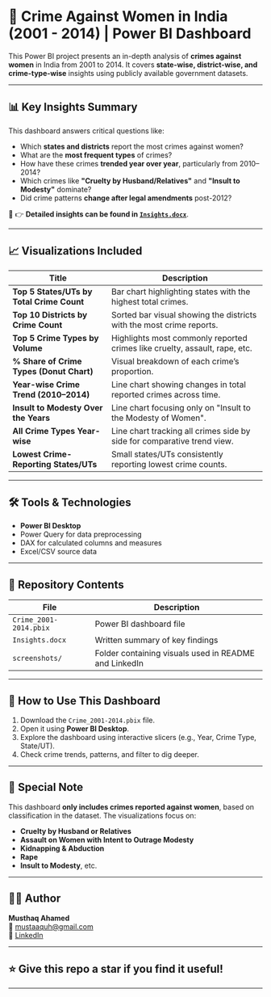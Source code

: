 # 🚨 Crime Against Women in India (2001 - 2014) | Power BI Dashboard

This Power BI project presents an in-depth analysis of **crimes against women** in India from 2001 to 2014. It covers **state-wise, district-wise, and crime-type-wise** insights using publicly available government datasets.

---

## 📊 Key Insights Summary

This dashboard answers critical questions like:
- Which **states and districts** report the most crimes against women?
- What are the **most frequent types** of crimes?
- How have these crimes **trended year over year**, particularly from 2010–2014?
- Which crimes like **"Cruelty by Husband/Relatives"** and **"Insult to Modesty"** dominate?
- Did crime patterns **change after legal amendments** post-2012?

📄 👉 **Detailed insights can be found in [`Insights.docx`](Insights.docx)**.

---

## 📈 Visualizations Included

| Title | Description |
|-------|-------------|
| **Top 5 States/UTs by Total Crime Count** | Bar chart highlighting states with the highest total crimes. |
| **Top 10 Districts by Crime Count** | Sorted bar visual showing the districts with the most crime reports. |
| **Top 5 Crime Types by Volume** | Highlights most commonly reported crimes like cruelty, assault, rape, etc. |
| **% Share of Crime Types (Donut Chart)** | Visual breakdown of each crime’s proportion. |
| **Year-wise Crime Trend (2010–2014)** | Line chart showing changes in total reported crimes across time. |
| **Insult to Modesty Over the Years** | Line chart focusing only on "Insult to the Modesty of Women". |
| **All Crime Types Year-wise** | Line chart tracking all crimes side by side for comparative trend view. |
| **Lowest Crime-Reporting States/UTs** | Small states/UTs consistently reporting lowest crime counts. |

---

## 🛠️ Tools & Technologies

- **Power BI Desktop**
- Power Query for data preprocessing
- DAX for calculated columns and measures
- Excel/CSV source data

---

## 📁 Repository Contents

| File | Description |
|------|-------------|
| `Crime_2001-2014.pbix` | Power BI dashboard file |
| `Insights.docx` | Written summary of key findings |
| `screenshots/` | Folder containing visuals used in README and LinkedIn |

---

## 📌 How to Use This Dashboard

1. Download the `Crime_2001-2014.pbix` file.
2. Open it using **Power BI Desktop**.
3. Explore the dashboard using interactive slicers (e.g., Year, Crime Type, State/UT).
4. Check crime trends, patterns, and filter to dig deeper.

---

## 📢 Special Note

This dashboard **only includes crimes reported against women**, based on classification in the dataset. The visualizations focus on:
- **Cruelty by Husband or Relatives**
- **Assault on Women with Intent to Outrage Modesty**
- **Kidnapping & Abduction**
- **Rape**
- **Insult to Modesty**, etc.

---

## 🙋‍♂️ Author

**Musthaq Ahamed**  
📧 mustaaquh@gmail.com  
🔗 [LinkedIn](https://www.linkedin.com/in/musthaq11)

---

## ⭐ Give this repo a star if you find it useful!

---

